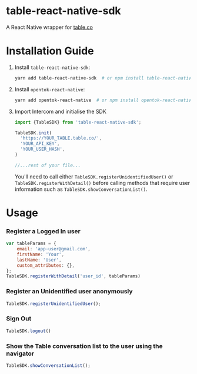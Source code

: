 # table-react-native-sdk
A React Native wrapper for [table.co](https://table.co/)

# Installation Guide

1. Install `table-react-native-sdk`:

    ```bash
    yarn add table-react-native-sdk  # or npm install table-react-native-sdk
    ```

1. Install `opentok-react-native`:

    ```bash
    yarn add opentok-react-native  # or npm install opentok-react-native
    ```

1. Import Intercom and initialise the SDK

    ```javascript
    import {TableSDK} from 'table-react-native-sdk';

    TableSDK.init(
      'https://YOUR_TABLE.table.co/',
      'YOUR_API_KEY',
      'YOUR_USER_HASH',
    )

    //...rest of your file...
    ```
    
    You'll need to call either `TableSDK.registerUnidentifiedUser()` or `TableSDK.registerWithDetail()` before calling methods that require user information such as `TableSDK.showConversationList()`.

# Usage

### Register a Logged In user
```javascript
var tableParams = {
    email: 'app-user@gmail.com',
    firstName: 'Your',
    lastName: 'User',
    custom_attributes: {},
};
TableSDK.registerWithDetail('user_id', tableParams)
```

### Register an Unidentified user anonymously
```javascript
TableSDK.registerUnidentifiedUser();
```

### Sign Out
```javascript
TableSDK.logout()
```

### Show the Table conversation list to the user using the navigator
```javascript
TableSDK.showConversationList();
```
